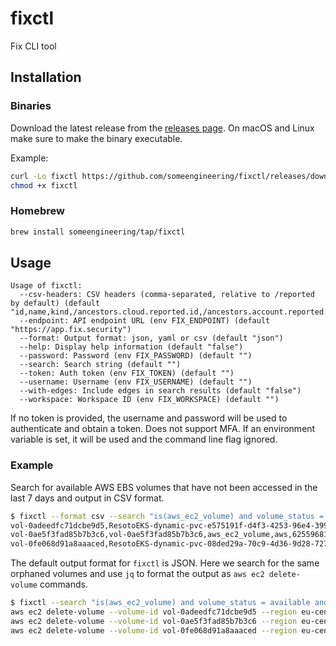 # fixctl
Fix CLI tool

## Installation

### Binaries
Download the latest release from the [releases page](https://github.com/someengineering/fixctl/releases).
On macOS and Linux make sure to make the binary executable.

Example:
```bash
curl -Lo fixctl https://github.com/someengineering/fixctl/releases/download/0.0.4/fixctl-linux-amd64-0.0.4
chmod +x fixctl
```

### Homebrew
```bash
brew install someengineering/tap/fixctl
```

## Usage
```
Usage of fixctl:
  --csv-headers: CSV headers (comma-separated, relative to /reported by default) (default "id,name,kind,/ancestors.cloud.reported.id,/ancestors.account.reported.id,/ancestors.region.reported.id")
  --endpoint: API endpoint URL (env FIX_ENDPOINT) (default "https://app.fix.security")
  --format: Output format: json, yaml or csv (default "json")
  --help: Display help information (default "false")
  --password: Password (env FIX_PASSWORD) (default "")
  --search: Search string (default "")
  --token: Auth token (env FIX_TOKEN) (default "")
  --username: Username (env FIX_USERNAME) (default "")
  --with-edges: Include edges in search results (default "false")
  --workspace: Workspace ID (env FIX_WORKSPACE) (default "")
```

If no token is provided, the username and password will be used to authenticate and obtain a token. Does not support MFA.
If an environment variable is set, it will be used and the command line flag ignored.

### Example
Search for available AWS EBS volumes that have not been accessed in the last 7 days and output in CSV format.
```bash
$ fixctl --format csv --search "is(aws_ec2_volume) and volume_status = available and last_access > 7d"
vol-0adeedfc71dcbe9d5,ResotoEKS-dynamic-pvc-e575191f-d4f3-4253-96e4-399ded05bf14,aws_ec2_volume,aws,752466027617,eu-central-1
vol-0ae5f3fad85b7b3c6,vol-0ae5f3fad85b7b3c6,aws_ec2_volume,aws,625596817853,eu-central-1
vol-0fe068d91a8aaaced,ResotoEKS-dynamic-pvc-08ded29a-70c9-4d36-9d28-727140850d96,aws_ec2_volume,aws,752466027617,eu-central-1
```

The default output format for `fixctl` is JSON. Here we search for the same orphaned volumes and use `jq` to format the output as `aws ec2 delete-volume` commands.
```bash
$ fixctl --search "is(aws_ec2_volume) and volume_status = available and last_access > 30d" | jq -r '. | "aws ec2 delete-volume --volume-id \(.reported.id) --region \(.ancestors.region.reported.id) --profile \(.ancestors.account.reported.id)"'
aws ec2 delete-volume --volume-id vol-0adeedfc71dcbe9d5 --region eu-central-1 --profile 752466027617
aws ec2 delete-volume --volume-id vol-0ae5f3fad85b7b3c6 --region eu-central-1 --profile 625596817853
aws ec2 delete-volume --volume-id vol-0fe068d91a8aaaced --region eu-central-1 --profile 752466027617
```

